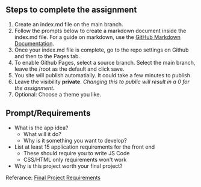 

## Steps to complete the assignment

1. Create an index.md file on the main branch.
2. Follow the prompts below to create a markdown document inside the index.md file. For a guide on markdown, use the [GitHub Markdown Documentation](https://docs.github.com/en/github/writing-on-github/getting-started-with-writing-and-formatting-on-github/basic-writing-and-formatting-syntax#links).
3. Once your index.md file is complete, go to the repo settings on Github and then to the Pages tab.
4. To enable Github Pages, select a source branch. Select the main branch, leave the /root as the default and click save.
5. You site will publish automatially. It could take a few minutes to publish.
6. Leave the visibility **private**. *Changing this to public will result in a 0 for the assignment.*
7. Optional: Choose a theme you like.

## Prompt/Requirements

- What is the app idea?
  - What will it do?
  - Why is it something you want to develop?
- List at least 15 application requirements for the front end
  - These should require you to write JS Code
  - CSS/HTML only requirements won't work
- Why is this project worth your final project?

Referance: [Final Project Requirements](https://uvu.instructure.com/courses/606686/assignments/7755171?module_item_id=13222690)
